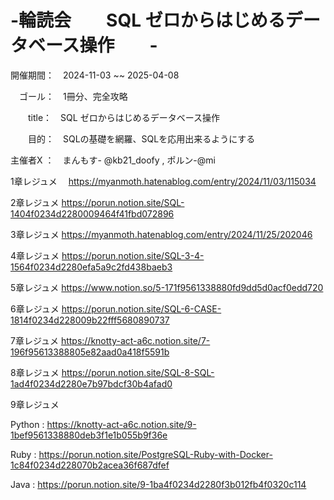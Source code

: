 # -輪読会　　SQL ゼロからはじめるデータベース操作　　-

開催期間：　2024-11-03 ~~ 2025-04-08

　ゴール：　1冊分、完全攻略

　　title：　SQL ゼロからはじめるデータベース操作

　　目的：　SQLの基礎を網羅、SQLを応用出来るようにする

主催者X ：　まんもす- @kb21_doofy , ポルン-@mi

1章レジュメ　
https://myanmoth.hatenablog.com/entry/2024/11/03/115034

2章レジュメ
https://porun.notion.site/SQL-1404f0234d2280009464f41fbd072896

3章レジュメ
https://myanmoth.hatenablog.com/entry/2024/11/25/202046

4章レジュメ
https://porun.notion.site/SQL-3-4-1564f0234d2280efa5a9c2fd438baeb3

5章レジュメ
https://www.notion.so/5-171f9561338880fd9dd5d0acf0edd720

6章レジュメ
https://porun.notion.site/SQL-6-CASE-1814f0234d228009b22fff5680890737

7章レジュメ
https://knotty-act-a6c.notion.site/7-196f95613388805e82aad0a418f5591b

8章レジュメ
https://porun.notion.site/SQL-8-SQL-1ad4f0234d2280e7b97bdcf30b4afad0

9章レジュメ

Python : https://knotty-act-a6c.notion.site/9-1bef9561338880deb3f1e1b055b9f36e

Ruby : https://porun.notion.site/PostgreSQL-Ruby-with-Docker-1c84f0234d228070b2acea36f687dfef

Java : https://porun.notion.site/9-1ba4f0234d2280f3b012fb4f0320c114
